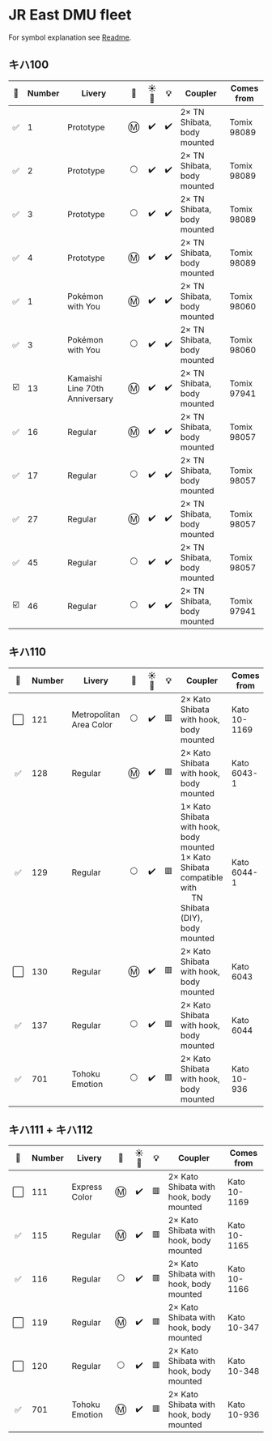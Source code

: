 # JR East DMU fleet

For symbol explanation see [Readme](./readme.md).

## キハ100

🧰 | Number | Livery | 🚃 | ☀️🚨 | 💡 | Coupler | Comes from
:-: | --- | --- | :-: | :-: |  :-: | --- | ---
✅ | 1 | Prototype | Ⓜ️ | ✔️ | ✔️ | 2× TN Shibata, body mounted | Tomix 98089
✅ | 2 | Prototype | ⚪ | ✔️ | ✔️ | 2× TN Shibata, body mounted | Tomix 98089
✅ | 3 | Prototype | ⚪ | ✔️ | ✔️ | 2× TN Shibata, body mounted | Tomix 98089
✅ | 4 | Prototype | Ⓜ️ | ✔️ | ✔️ | 2× TN Shibata, body mounted | Tomix 98089
✅ | 1 | Pokémon with You | Ⓜ️ | ✔️ | ✔️ | 2× TN Shibata, body mounted | Tomix 98060
✅ | 3 | Pokémon with You | ⚪ | ✔️ | ✔️ | 2× TN Shibata, body mounted | Tomix 98060
☑️ | 13 | Kamaishi Line 70th Anniversary | Ⓜ️ | ✔️ | ✔️ | 2× TN Shibata, body mounted | Tomix 97941
✅ | 16 | Regular | Ⓜ️ | ✔️ | ✔️ | 2× TN Shibata, body mounted | Tomix 98057
✅ | 17 | Regular | ⚪ | ✔️ | ✔️ | 2× TN Shibata, body mounted | Tomix 98057
✅ | 27 | Regular | Ⓜ️ | ✔️ | ✔️ | 2× TN Shibata, body mounted | Tomix 98057
✅ | 45 | Regular | ⚪ | ✔️ | ✔️ | 2× TN Shibata, body mounted | Tomix 98057
☑️ | 46 | Regular | ⚪ | ✔️ | ✔️ | 2× TN Shibata, body mounted | Tomix 97941

## キハ110

🧰 | Number | Livery | 🚃 | ☀️🚨 | 💡 | Coupler | Comes from
:-: | --- | --- | :-: | :-: | :-: | --- | ---
⬜ | 121 | Metropolitan Area Color | ⚪ | ✔️ | 🟥 | 2× Kato Shibata with hook, body mounted | Kato 10-1169
✅ | 128 | Regular | Ⓜ️ | ✔️ | 🟥 | 2× Kato Shibata with hook, body mounted | Kato 6043-1
✅ | 129 | Regular | ⚪ | ✔️ | 🟥 | 1× Kato Shibata with hook, body mounted<br>1× Kato Shibata compatible with<br>&nbsp;&nbsp;&nbsp;&nbsp;&nbsp;TN Shibata (DIY), body mounted | Kato 6044-1
⬜ | 130 | Regular | Ⓜ️ | ✔️ | 🟥 | 2× Kato Shibata with hook, body mounted | Kato 6043
✅ | 137 | Regular | ⚪ | ✔️ | 🟥 | 2× Kato Shibata with hook, body mounted | Kato 6044
✅ | 701 | Tohoku Emotion | ⚪ | ✔️ | 🟥 | 2× Kato Shibata with hook, body mounted | Kato 10-936

## キハ111 + キハ112

🧰 | Number | Livery | 🚃 | ☀️🚨 | 💡 | Coupler | Comes from
:-: | --- | --- | :-: | :-: | :-: | --- | ---
⬜ | 111 | Express Color | Ⓜ️ | ✔️ | 🟥 | 2× Kato Shibata with hook, body mounted | Kato 10-1169
✅ | 115 | Regular | Ⓜ️ | ✔️ | 🟥 | 2× Kato Shibata with hook, body mounted | Kato 10-1165
✅ | 116 | Regular | ⚪ | ✔️ | 🟥 | 2× Kato Shibata with hook, body mounted | Kato 10-1166
⬜ | 119 | Regular | Ⓜ️ | ✔️ | 🟥 | 2× Kato Shibata with hook, body mounted | Kato 10-347
⬜ | 120 | Regular | ⚪ | ✔️ | 🟥 | 2× Kato Shibata with hook, body mounted | Kato 10-348
✅ | 701 | Tohoku Emotion | Ⓜ️ | ✔️ | 🟥 | 2× Kato Shibata with hook, body mounted | Kato 10-936
